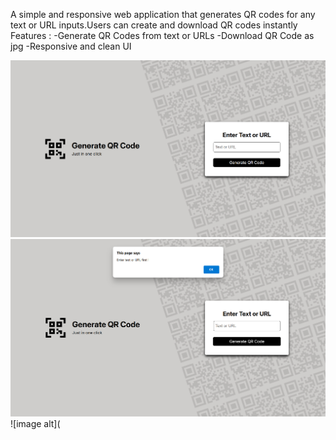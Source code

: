 A simple and responsive web application that generates QR codes for any text or URL inputs.Users can create and download QR codes instantly
Features :
-Generate QR Codes from text or URLs
-Download QR Code as jpg 
-Responsive and clean UI

![image alt](https://github.com/KumudaKH/QR-Code-generator/blob/main/screenshot.png?raw=true)
![image alt](https://github.com/KumudaKH/QR-Code-generator/blob/main/screenshot.1.png?raw=true)
![image alt]( 
